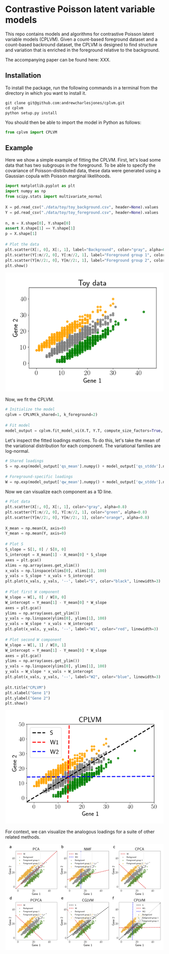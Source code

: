 # Contrastive Poisson latent variable models

This repo contains models and algorithms for contrastive Poisson latent variable models (CPLVM). Given a count-based foreground dataset and a count-based backround dataset, the CPLVM is designed to find structure and variation that is enriched in the foreground relative to the background.

The accompanying paper can be found here: XXX.

## Installation

To install the package, run the following commands in a terminal from the directory in which you want to install it.
```
git clone git@github.com:andrewcharlesjones/cplvm.git
cd cplvm
python setup.py install
```

You should then be able to import the model in Python as follows:
```python
from cplvm import CPLVM
```
## Example

Here we show a simple example of fitting the CPLVM. First, let's load some data that has two subgroups in the foreground. To be able to specify the covariance of Poisson-distributed data, these data were generated using a Gaussian copula with Poisson marginal likelihoods.

```python
import matplotlib.pyplot as plt
import numpy as np
from scipy.stats import multivariate_normal

X = pd.read_csv("./data/toy/toy_background.csv", header=None).values
Y = pd.read_csv("./data/toy/toy_foreground.csv", header=None).values

n, m = X.shape[0], Y.shape[0]
assert X.shape[1] == Y.shape[1]
p = X.shape[1]

# Plot the data
plt.scatter(X[:, 0], X[:, 1], label="Background", color="gray", alpha=0.4)
plt.scatter(Y[:m//2, 0], Y[:m//2, 1], label="Foreground group 1", color="green", alpha=0.4)
plt.scatter(Y[m//2:, 0], Y[m//2:, 1], label="Foreground group 2", color="orange", alpha=0.4)
plt.show()
```

<p align="center">
	<img src="./experiments/simulation_experiments/toy_example/out/toy_data.png" />
</p>
<!-- ![toyexample](./experiments/simulation_experiments/toy_example/out/toy_data.png) -->

Now, we fit the CPLVM.

```python
# Initialize the model
cplvm = CPLVM(k_shared=1, k_foreground=2)

# Fit model
model_output = cplvm.fit_model_vi(X.T, Y.T, compute_size_factors=True, is_H0=False, offset_term=False)
```

Let's inspect the fitted loadings matrices. To do this, let's take the mean of the variational distribution for each component. The variational families are log-normal.

```python
# Shared loadings
S = np.exp(model_output['qs_mean'].numpy() + model_output['qs_stddv'].numpy()**2)

# Foreground-specific loadings
W = np.exp(model_output['qw_mean'].numpy() + model_output['qw_stddv'].numpy()**2)
```

Now we can visualize each component as a 1D line.

```python
# Plot data
plt.scatter(X[:, 0], X[:, 1], color="gray", alpha=0.8)
plt.scatter(Y[:m//2, 0], Y[:m//2, 1], color="green", alpha=0.8)
plt.scatter(Y[m//2:, 0], Y[m//2:, 1], color="orange", alpha=0.8)

X_mean = np.mean(X, axis=0)
Y_mean = np.mean(Y, axis=0)

# Plot S
S_slope = S[1, 0] / S[0, 0]
S_intercept = X_mean[1] - X_mean[0] * S_slope
axes = plt.gca()
xlims = np.array(axes.get_xlim())
x_vals = np.linspace(xlims[0], xlims[1], 100)
y_vals = S_slope * x_vals + S_intercept
plt.plot(x_vals, y_vals, '--', label="S", color="black", linewidth=3)

# Plot first W component
W_slope = W[1, 0] / W[0, 0]
W_intercept = Y_mean[1] - Y_mean[0] * W_slope
axes = plt.gca()
ylims = np.array(axes.get_ylim())
y_vals = np.linspace(ylims[0], ylims[1], 100)
y_vals = W_slope * x_vals + W_intercept
plt.plot(x_vals, y_vals, '--', label="W1", color="red", linewidth=3)

# Plot second W component
W_slope = W[1, 1] / W[0, 1]
W_intercept = Y_mean[1] - Y_mean[0] * W_slope
axes = plt.gca()
ylims = np.array(axes.get_ylim())
y_vals = np.linspace(ylims[0], ylims[1], 100)
y_vals = W_slope * x_vals + W_intercept
plt.plot(x_vals, y_vals, '--', label="W2", color="blue", linewidth=3)

plt.title("CPLVM")
plt.xlabel("Gene 1")
plt.ylabel("Gene 2")
plt.show()
```

<p align="center">
	<img src="./experiments/simulation_experiments/toy_example/out/cplvm_toy.png" />
</p>
<!-- ![toyexample](./experiments/simulation_experiments/toy_example/out/cplvm_toy.png) -->

For context, we can visualize the analogous loadings for a suite of other related methods.

<p align="center">
	<img src="./experiments/simulation_experiments/toy_example/out/toy_example.png" />
</p>
<!-- ![toyexample](./experiments/simulation_experiments/toy_example/out/toy_example.png) -->










